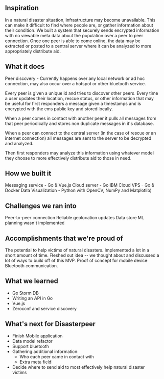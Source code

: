 ## Inspiration

In a natural disaster situation, infrastructure may become unavailable. This can make it difficult to find where people are, or gather information about their condition. We built a system that securely sends encrypted information with no viewable meta data about the population over a peer to peer connection. Once one peer is able to come online, the data may be extracted or posted to a central server where it can be analyzed to more appropriately distribute aid.

## What it does

Peer discovery - Currently happens over any local network or ad hoc connection, may also occur over a hotspot or other bluetooth service.

Every peer is given a unique id and tries to discover other peers. Every time a user updates their location, rescue status, or other information that may be useful for first responders a message given a timestamps and is encrypted with the ems public key and stored locally.

When a peer comes in contact with another peer it pulls all messages from that peer periodically and stores non duplicate messages in it's database.

When a peer can connect to the central server (in the case of rescue or an internet connection) all messages are sent to the server to be decrypted and analyzed.

Then first responders may analyze this information using whatever model they choose to more effectively distribute aid to those in need.

## How we built it
Messaging service - Go & Vue.js
Cloud server - Go
IBM Cloud VPS - Go & Docker
Data Visualization - Python with OpenCV, NumPy and Matplotlib)

## Challenges we ran into
Peer-to-peer connection
Reliable geolocation updates
Data store 
ML planning wasn't implemented

## Accomplishments that we're proud of
The potential to help victims of natural disasters.
Implemented a lot in a short amount of time.
Fleshed out idea -- we thought about and discussed a lot of ways to build off of this MVP.
Proof of concept for mobile device Bluetooth communication.

## What we learned
- Go Storm DB
- Writing an API in Go
- Vue.js
- Zeroconf and service discovery

## What's next for Disasterpeer
- Finish Mobile application
- Data model refactor
- Support bluetooth 
- Gathering additional information
    - Who each peer came in contact with
    - Extra meta field
- Decide where to send aid to most effectively help natural disaster victims                    


